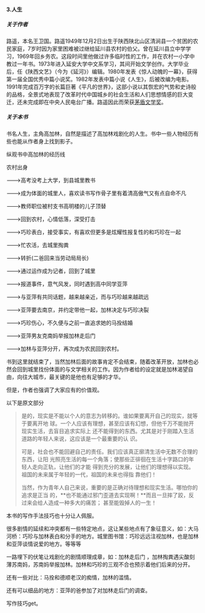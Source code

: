 #### 3.人生

##### 关于作者

路遥，本名王卫国。路遥1949年12月2日出生于陕西陕北山区清涧县一个贫困的农民家庭，7岁时因为家里困难被过继给延川县农村的伯父。曾在延川县立中学学习，1969年回乡务农。这段时间里他做过许多临时性的工作，并在农村一小学中教过一年书。1973年进入延安大学中文系学习，其间开始文学创作。大学毕业后，任《陕西文艺》（今为《延河》）编辑。1980年发表《惊人动魄的一幕》，获得第一届全国优秀中篇小说奖。1982年发表中篇小说《人生》，后被改编为电影。1991年完成百万字的长篇巨著《平凡的世界》，这部小说以其恢宏的气势和史诗般的品格，全景式地表现了改革时代中国城乡的社会生活和人们思想情感的巨大变迁，还未完成即在中央人民电台广播。路遥因此而荣获[茅盾文学奖](https://baike.baidu.com/item/茅盾文学奖/157136)。



##### 关于本书

书名人生，主角高加林，自然是描述了高加林戏剧化的人生。书中一些人物经历有些也能从作者身上找到影子。

纵观书中高加林的经历线



农村出身

--->高考没考上大学，到县城里教书

--->成为体面的城里人，喜欢读书写作骨子里有着清高傲气又有点自命不凡

--->教师职位被村支书高明楼的儿子顶替

--->回到农村，心情低落，深受打击

--->巧珍表白，接受事实，有喜欢但更多是炫耀性报复性的和巧珍在一起

--->忙农活，去城里掏粪

--->转折(二爸回来当劳动局局长)

--->通过运作成为记者，回到了城里

--->报道事件，意气风发，同时遇到高中同学亚萍

--->与亚萍有共同话题，越来越亲近，而与巧珍越来越疏远

--->亚萍要去南京，并约定带他一起，加林决定与巧珍决裂

--->巧珍伤心，不久便与之前一直追求她的马拴结婚

--->亚萍男友克南妈举报加林走后门

--->加林与亚萍分开，再次成为农民回到农村。

书到这里就结束了，当然加林后面的故事肯定不会结束，随着改革开放，加林也必然会回到城里找份体面的与文学相关的工作。因为作者给的设定就是加林渴望自由，向往大城市，最关键的是他也有足够的才华。

但是，作者也强调了大家应有的价值观。

以下是原文部分

> 是的，现实是不能以个人的意志为转移的。谁如果要离开自己的现实，就等于要离开地
> 球。一个人应该有理想，甚至应该有幻想，但他千万不能抛开现实生活，去盲目追求实际上
> 还不能得到的东西。尤其是对于刚踏入生活道路的年轻人来说，这应该是一个最重要的认
> 识。
>
> 可是，社会也不能回避自己的责任。我们应该真正廓清生活中无数不合理的东西，让阳
> 光照亮生活的每一个角落；使那些正徘徊在生活十字路口的年轻人走向正轨，让他们的才能
> 得到充分的发展，让他们的理想得以实现。祖国的未来属于年轻的一代，祖国的未来也得指
> 靠他们！
>
> 当然，作为青年人自己来说，重要的是正确对待理想和现实生活。哪怕你的追求是正当
> 的，**也不能通过邪门歪道去实现啊！**而且一旦摔了跤，反过来会给人造成一种多大的痛苦；
> 甚至能毁掉人的一生！



本书的写作手法技巧也十分让人佩服。

很多剧情的延续和冲突都有一些特定地点，这让某些地点有了象征意义，如：大马河桥：巧珍与加林表白和分手的地方。城里图书馆：巧珍远远注视加林，也是加林和亚萍谈情说爱的地方。等等等

一路埋下的伏笔让戏剧化的剧情顺理成章，如：加林走后门 ，加林掏粪遇尖酸刻薄苏南妈，苏南妈举报加林。加林和巧珍的三观不合也预示着他们后来的分开。

还有一些对比：马拴和德顺老汉的痴情，加林的滥情。

还有可以细品的地方：亚萍的爸参加了对加林走后门的调查。

写作技巧get。